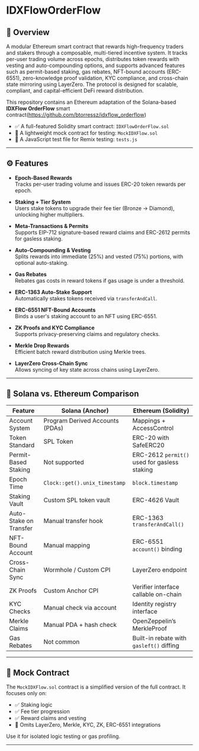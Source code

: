 # IDXFlowOrderFlow

## 📌 Overview


A modular Ethereum smart contract that rewards high-frequency traders and stakers through a composable, multi-tiered incentive system. It tracks per-user trading volume across epochs, distributes token rewards with vesting and auto-compounding options, and supports advanced features such as permit-based staking, gas rebates, NFT-bound accounts (ERC-6551), zero-knowledge proof validation, KYC compliance, and cross-chain state mirroring using LayerZero. The protocol is designed for scalable, compliant, and capital-efficient DeFi reward distribution.

This repository contains an Ethereum adaptation of the Solana-based **IDXFlow OrderFlow** smart contract(https://github.com/btorressz/idxflow_orderflow)

- ✅ A full-featured Solidity smart contract: `IDXFlowOrderFlow.sol`  
- 🧪 A lightweight mock contract for testing: `MockIDXFlow.sol`  
- 🧾 A JavaScript test file for Remix testing: `tests.js`

---

## ⚙️ Features

- **Epoch-Based Rewards**  
  Tracks per-user trading volume and issues ERC-20 token rewards per epoch.

- **Staking + Tier System**  
  Users stake tokens to upgrade their fee tier (Bronze → Diamond), unlocking higher multipliers.

- **Meta-Transactions & Permits**  
  Supports EIP-712 signature-based reward claims and ERC-2612 permits for gasless staking.

- **Auto-Compounding & Vesting**  
  Splits rewards into immediate (25%) and vested (75%) portions, with optional auto-staking.

- **Gas Rebates**  
  Rebates gas costs in reward tokens if gas usage is under a threshold.

- **ERC-1363 Auto-Stake Support**  
  Automatically stakes tokens received via `transferAndCall`.

- **ERC-6551 NFT-Bound Accounts**  
  Binds a user's staking account to an NFT using ERC-6551.

- **ZK Proofs and KYC Compliance**  
  Supports privacy-preserving claims and regulatory checks.

- **Merkle Drop Rewards**  
  Efficient batch reward distribution using Merkle trees.

- **LayerZero Cross-Chain Sync**  
  Allows syncing of key state across chains using LayerZero.

---


## 🔄 Solana vs. Ethereum Comparison

| Feature                     | Solana (Anchor)                                | Ethereum (Solidity)                                |
|----------------------------|--------------------------------------------------|----------------------------------------------------|
| Account System             | Program Derived Accounts (PDAs)                 | Mappings + AccessControl                           |
| Token Standard             | SPL Token                                       | ERC-20 with SafeERC20                              |
| Permit-Based Staking       | Not supported                                   | ERC-2612 `permit()` used for gasless staking       |
| Epoch Time                 | `Clock::get().unix_timestamp`                   | `block.timestamp`                                  |
| Staking Vault              | Custom SPL token vault                          | ERC-4626 Vault                                     |
| Auto-Stake on Transfer     | Manual transfer hook                            | ERC-1363 `transferAndCall()`                       |
| NFT-Bound Account          | Manual mapping                                  | ERC-6551 `account()` binding                       |
| Cross-Chain Sync           | Wormhole / Custom CPI                           | LayerZero endpoint                                 |
| ZK Proofs                  | Custom Anchor CPI                               | Verifier interface callable on-chain               |
| KYC Checks                 | Manual check via account                        | Identity registry interface                        |
| Merkle Claims              | Manual PDA + hash check                         | OpenZeppelin’s MerkleProof                         |
| Gas Rebates                | Not common                                      | Built-in rebate with `gasleft()` diffing           |

---

## 🧪 Mock Contract

The `MockIDXFlow.sol` contract is a simplified version of the full contract. It focuses only on:

- ✅ Staking logic  
- ✅ Fee tier progression  
- ✅ Reward claims and vesting  
- 🚫 Omits LayerZero, Merkle, KYC, ZK, ERC-6551 integrations  

Use it for isolated logic testing or gas profiling.

---


